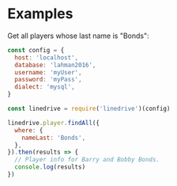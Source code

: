 # Examples

Get all players whose last name is "Bonds":

```js
const config = {
  host: 'localhost',
  database: 'lahman2016',
  username: 'myUser',
  password: 'myPass',
  dialect: 'mysql',
}

const linedrive = require('linedrive')(config)

linedrive.player.findAll({
  where: {
    nameLast: 'Bonds',
  },
}).then(results => {
  // Player info for Barry and Bobby Bonds.
  console.log(results)
})
```
